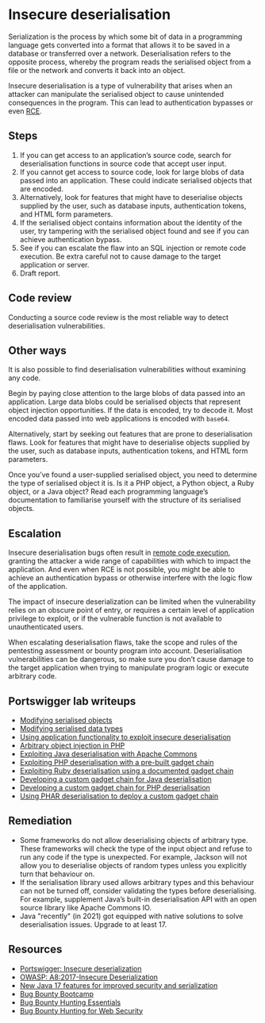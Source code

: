 # Insecure deserialisation

Serialization is the process by which some bit of data in a programming language gets converted into a format that allows it to be saved in a database or transferred over a network. Deserialisation refers to the opposite process, whereby the program reads the serialised object from a file or the network and converts it back into an object.

Insecure deserialisation is a type of vulnerability that arises when an attacker can manipulate the serialised object to cause unintended consequences in the program. This can lead to authentication bypasses or even [RCE](rce.md).

## Steps

1. If you can get access to an application’s source code, search for deserialisation functions in source code that accept user input.
2. If you cannot get access to source code, look for large blobs of data passed into an application. These could indicate serialised objects that are encoded.
3. Alternatively, look for features that might have to deserialise objects supplied by the user, such as database inputs, authentication tokens, and HTML form parameters.
4. If the serialised object contains information about the identity of the user, try tampering with the serialised object found and see if you can achieve authentication bypass.
5. See if you can escalate the flaw into an SQL injection or remote code execution. Be extra careful not to cause damage to the target application or server.
6. Draft report.

## Code review

Conducting a source code review is the most reliable way to detect deserialisation vulnerabilities.

## Other ways

It is also possible to find deserialisation vulnerabilities without examining any code.

Begin by paying close attention to the large blobs of data passed into an application. Large data blobs could be serialised objects that represent object injection opportunities. If the data is encoded, try to decode it. Most encoded data passed into web applications is encoded with `base64`.

Alternatively, start by seeking out features that are prone to deserialisation flaws. Look for features that might have to deserialise objects supplied by the user, such as database inputs, authentication tokens, and HTML form parameters.

Once you’ve found a user-supplied serialised object, you need to determine the type of serialised object it is. Is it a PHP object, a Python object, a Ruby object, or a Java object? Read each programming language’s documentation to familiarise yourself with the structure of its serialised objects.

## Escalation

Insecure deserialisation bugs often result in [remote code execution](rce.md), granting the attacker a wide range of capabilities with which to impact the application. And even when RCE is not possible, you might be able to achieve an authentication bypass or otherwise interfere with the logic flow of the application.

The impact of insecure deserialization can be limited when the vulnerability relies on an obscure point of entry, or requires a certain level of application privilege to exploit, or if the vulnerable function is not available to unauthenticated users.

When escalating deserialisation flaws, take the scope and rules of the pentesting assessment or bounty program into account. Deserialisation vulnerabilities can be dangerous, so make sure you don’t cause damage to the target application when trying to manipulate program logic or execute arbitrary code.

## Portswigger lab writeups

* [Modifying serialised objects](../deserialisation/1.md)
* [Modifying serialised data types](../deserialisation/2.md)
* [Using application functionality to exploit insecure deserialisation](../deserialisation/3.md)
* [Arbitrary object injection in PHP](../deserialisation/4.md)
* [Exploiting Java deserialisation with Apache Commons](../deserialisation/5.md)
* [Exploiting PHP deserialisation with a pre-built gadget chain](../deserialisation/6.md)
* [Exploiting Ruby deserialisation using a documented gadget chain](../deserialisation/7.md)
* [Developing a custom gadget chain for Java deserialisation](../deserialisation/8.md)
* [Developing a custom gadget chain for PHP deserialisation](../deserialisation/9.md)
* [Using PHAR deserialisation to deploy a custom gadget chain](../deserialisation/10.md)

## Remediation

* Some frameworks do not allow deserialising objects of arbitrary type. These frameworks will check the type of the input object and refuse to run any code if the type is unexpected. For example, Jackson will not allow you to deserialise objects of random types unless you explicitly turn that behaviour on.
* If the serialisation library used allows arbitrary types and this behaviour can not be turned off, consider validating the types before deserialising. For example, supplement Java’s built-in deserialisation API with an open source library like Apache Commons IO.
* Java "recently" (in 2021) got equipped with native solutions to solve deserialisation issues. Upgrade to at least 17.

## Resources

* [Portswigger: Insecure deserialization](https://portswigger.net/web-security/deserialization)
* [OWASP: A8:2017-Insecure Deserialization](https://owasp.org/www-project-top-ten/2017/A8_2017-Insecure_Deserialization)
* [New Java 17 features for improved security and serialization](https://snyk.io/blog/new-java-17-features-for-improved-security-and-serialization/)
* [Bug Bounty Bootcamp](https://nostarch.com/bug-bounty-bootcamp)
* [Bug Bounty Hunting Essentials](https://www.packtpub.com/product/bug-bounty-hunting-essentials/9781788626897)
* [Bug Bounty Hunting for Web Security](https://link.springer.com/book/10.1007/978-1-4842-5391-5)

